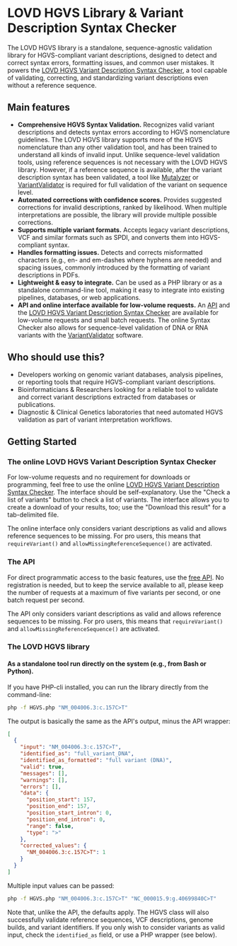 # LOVD HGVS Library & Variant Description Syntax Checker
The LOVD HGVS library is a standalone, sequence-agnostic validation library for HGVS-compliant variant descriptions,
 designed to detect and correct syntax errors, formatting issues, and common user mistakes.
It powers the [LOVD HGVS Variant Description Syntax Checker](https://LOVD.nl/HGVS), a tool capable of validating,
 correcting, and standardizing variant descriptions even without a reference sequence.





## Main features
- **Comprehensive HGVS Syntax Validation.**
  Recognizes valid variant descriptions and detects syntax errors according to HGVS nomenclature guidelines.
  The LOVD HGVS library supports more of the HGVS nomenclature than any other validation tool,
   and has been trained to understand all kinds of invalid input.
  Unlike sequence-level validation tools, using reference sequences is not necessary with the LOVD HGVS library.
  However, if a reference sequence is available, after the variant description syntax has been validated, a tool like
   [Mutalyzer](https://mutalyzer.nl) or [VariantValidator](https://variantvalidator.org) is required for full validation
   of the variant on sequence level.
- **Automated corrections with confidence scores.**
  Provides suggested corrections for invalid descriptions, ranked by likelihood.
  When multiple interpretations are possible, the library will provide multiple possible corrections.
- **Supports multiple variant formats.**
  Accepts legacy variant descriptions, VCF and similar formats such as SPDI,
   and converts them into HGVS-compliant syntax.
- **Handles formatting issues.**
  Detects and corrects misformatted characters (e.g., en- and em-dashes where hyphens are needed) and spacing issues,
   commonly introduced by the formatting of variant descriptions in PDFs.
- **Lightweight & easy to integrate.**
  Can be used as a PHP library or as a standalone command-line tool,
   making it easy to integrate into existing pipelines, databases, or web applications.
- **API and online interface available for low-volume requests.**
  An [API](https://api.lovd.nl/) and the [LOVD HGVS Variant Description Syntax Checker](https://LOVD.nl/HGVS)
   are available for low-volume requests and small batch requests.
  The online Syntax Checker also allows for sequence-level validation of DNA or RNA variants
   with the [VariantValidator](https://variantvalidator.org) software.





## Who should use this?
- Developers working on genomic variant databases, analysis pipelines,
   or reporting tools that require HGVS-compliant variant descriptions.
- Bioinformaticians & Researchers looking for a reliable tool to validate and correct variant descriptions
   extracted from databases or publications.
- Diagnostic & Clinical Genetics laboratories that need automated HGVS validation
   as part of variant interpretation workflows.





## Getting Started
### The online LOVD HGVS Variant Description Syntax Checker
For low-volume requests and no requirement for downloads or programming,
 feel free to use the online [LOVD HGVS Variant Description Syntax Checker](https://LOVD.nl/HGVS).
The interface should be self-explanatory.
Use the "Check a list of variants" button to check a list of variants.
The interface allows you to create a download of your results, too;
 use the "Download this result" for a tab-delimited file.

The online interface only considers variant descriptions as valid and allows reference sequences to be missing.
For pro users, this means that `requireVariant()` and `allowMissingReferenceSequence()` are activated.



### The API
For direct programmatic access to the basic features, use the [free API](https://api.lovd.nl/).
No registration is needed, but to keep the service available to all,
 please keep the number of requests at a maximum of five variants per second, or one batch request per second.

The API only considers variant descriptions as valid and allows reference sequences to be missing.
For pro users, this means that `requireVariant()` and `allowMissingReferenceSequence()` are activated.



### The LOVD HGVS library
#### As a standalone tool run directly on the system (e.g., from Bash or Python).
If you have PHP-cli installed, you can run the library directly from the command-line:

```bash
php -f HGVS.php "NM_004006.3:c.157C>T"
```

The output is basically the same as the API's output, minus the API wrapper:

```json
[
  {
    "input": "NM_004006.3:c.157C>T",
    "identified_as": "full_variant_DNA",
    "identified_as_formatted": "full variant (DNA)",
    "valid": true,
    "messages": [],
    "warnings": [],
    "errors": [],
    "data": {
      "position_start": 157,
      "position_end": 157,
      "position_start_intron": 0,
      "position_end_intron": 0,
      "range": false,
      "type": ">"
    },
    "corrected_values": {
      "NM_004006.3:c.157C>T": 1
    }
  }
]
```

Multiple input values can be passed:

```bash
php -f HGVS.php "NM_004006.3:c.157C>T" "NC_000015.9:g.40699840C>T"
```

Note that, unlike the API, the defaults apply.
The HGVS class will also successfully validate reference sequences,
 VCF descriptions, genome builds, and variant identifiers.
If you only wish to consider variants as valid input, check the `identified_as` field, or use a PHP wrapper (see below).
